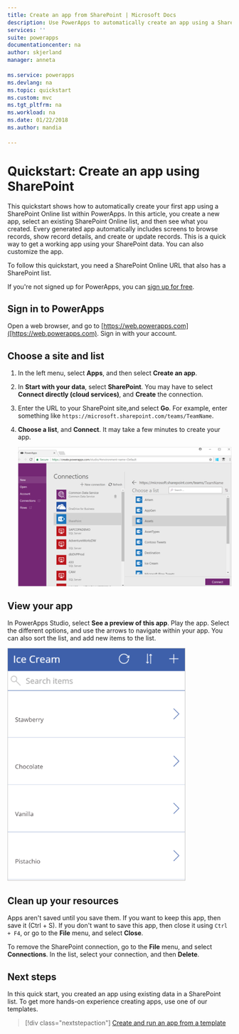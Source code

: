 ```yaml
---
title: Create an app from SharePoint | Microsoft Docs
description: Use PowerApps to automatically create an app using a SharePoint list, hosted on-premises or in the cloud
services: ''
suite: powerapps
documentationcenter: na
author: skjerland
manager: anneta

ms.service: powerapps
ms.devlang: na
ms.topic: quickstart
ms.custom: mvc 
ms.tgt_pltfrm: na
ms.workload: na
ms.date: 01/22/2018
ms.author: mandia

---
```

# Quickstart: Create an app using SharePoint

This quickstart shows how to automatically create your first app using a SharePoint Online list within PowerApps. In this article, you create a new app, select an existing SharePoint Online list, and then see what you created. Every generated app automatically includes screens to browse records, show record details, and create or update records. This is a quick way to get a working app using your SharePoint data. You can also customize the app.

To follow this quickstart, you need a SharePoint Online URL that also has a SharePoint list.

If you're not signed up for PowerApps, you can [sign up for free](https://web.powerapps.com/signup?redirect=marketing&email=). 

## Sign in to PowerApps 

Open a web browser, and go to [https://web.powerapps.com]([https://web.powerapps.com). Sign in with your account. 

## Choose a site and list

1. In the left menu, select **Apps**, and then select **Create an app**. 

2. In **Start with your data**, select **SharePoint**. You may have to select **Connect directly (cloud services)**, and **Create** the connection. 

3. Enter the URL to your SharePoint site,and select **Go**. For example, enter  something like `https://microsoft.sharepoint.com/teams/TeamName`.  

4. **Choose a list**, and **Connect**. It may take a few minutes to create your app.

    ![Choose your SharePoint list](./media/app-from-sharepoint/select-sharepoint-list-connect.png)


## View your app    
In PowerApps Studio, select **See a preview of this app**. Play the app. Select the different options, and use the arrows to navigate within your app. You can also sort the list, and add new items to the list. 

![Preview your app](./media/app-from-sharepoint/sharepoint-list-app.png)

## Clean up your resources
Apps aren't saved until you save them. If you want to keep this app, then save it (Ctrl + S). If you don't want to save this app, then close it using `Ctrl + F4`, or go to the **File** menu, and select **Close**. 

To remove the SharePoint connection, go to the **File** menu, and select **Connections**. In the list, select your connection, and then **Delete**.

## Next steps
In this quick start, you created an app using existing data in a SharePoint list. To get more hands-on experience creating apps, use one of our templates.

> [!div class="nextstepaction"]
> [Create and run an app from a template](get-started-test-drive.md)